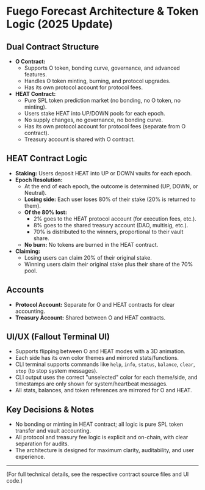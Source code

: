 # Fuego Forecast Architecture & Token Logic (2025 Update)

## Dual Contract Structure
- **O Contract:**
  - Supports O token, bonding curve, governance, and advanced features.
  - Handles O token minting, burning, and protocol upgrades.
  - Has its own protocol account for protocol fees.
- **HEAT Contract:**
  - Pure SPL token prediction market (no bonding, no O token, no minting).
  - Users stake HEAT into UP/DOWN pools for each epoch.
  - No supply changes, no governance, no bonding curve.
  - Has its own protocol account for protocol fees (separate from O contract).
  - Treasury account is shared with O contract.

## HEAT Contract Logic
- **Staking:** Users deposit HEAT into UP or DOWN vaults for each epoch.
- **Epoch Resolution:**
  - At the end of each epoch, the outcome is determined (UP, DOWN, or Neutral).
  - **Losing side:** Each user loses 80% of their stake (20% is returned to them).
  - **Of the 80% lost:**
    - 2% goes to the HEAT protocol account (for execution fees, etc.).
    - 8% goes to the shared treasury account (DAO, multisig, etc.).
    - 70% is distributed to the winners, proportional to their vault share.
  - **No burn:** No tokens are burned in the HEAT contract.
- **Claiming:**
  - Losing users can claim 20% of their original stake.
  - Winning users claim their original stake plus their share of the 70% pool.

## Accounts
- **Protocol Account:** Separate for O and HEAT contracts for clear accounting.
- **Treasury Account:** Shared between O and HEAT contracts.

## UI/UX (Fallout Terminal UI)
- Supports flipping between O and HEAT modes with a 3D animation.
- Each side has its own color themes and mirrored stats/functions.
- CLI terminal supports commands like `help`, `info`, `status`, `balance`, `clear`, `stop` (to stop system messages).
- CLI output uses the correct "unselected" color for each theme/side, and timestamps are only shown for system/heartbeat messages.
- All stats, balances, and token references are mirrored for O and HEAT.

## Key Decisions & Notes
- No bonding or minting in HEAT contract; all logic is pure SPL token transfer and vault accounting.
- All protocol and treasury fee logic is explicit and on-chain, with clear separation for audits.
- The architecture is designed for maximum clarity, auditability, and user experience.

---

(For full technical details, see the respective contract source files and UI code.)
